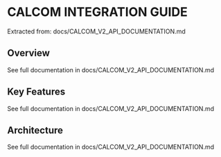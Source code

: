 # CALCOM INTEGRATION GUIDE

Extracted from: docs/CALCOM_V2_API_DOCUMENTATION.md

## Overview

See full documentation in docs/CALCOM_V2_API_DOCUMENTATION.md

## Key Features

See full documentation in docs/CALCOM_V2_API_DOCUMENTATION.md

## Architecture

See full documentation in docs/CALCOM_V2_API_DOCUMENTATION.md

